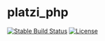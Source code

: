 # platzi_php
[![Stable Build Status](https://travis-ci.org/aranajhonny/platzi-php.svg?branch=master)](https://travis-ci.org/aranajhonny/platzi-php)
[![License](https://img.shields.io/cocoapods/l/AFNetworking.svg)](https://github.com/aranajhonny/platzi-php/blob/master/LICENSE)
